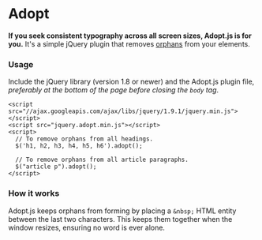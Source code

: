 # Adopt

**If you seek consistent typography across all screen sizes, Adopt.js is for you.** It's a simple jQuery plugin that removes
[orphans](http://www.fonts.com/content/learning/fontology/level-2/text-typography/rags-widows-orphans)
from your elements.

### Usage

Include the jQuery library (version 1.8 or newer) and the Adopt.js
plugin file, *preferably at the bottom of the page before closing the
<code>body</code> tag*.

    <script src="//ajax.googleapis.com/ajax/libs/jquery/1.9.1/jquery.min.js"></script>
    <script src="jquery.adopt.min.js"></script>
    <script>
      // To remove orphans from all headings.
      $('h1, h2, h3, h4, h5, h6').adopt();

      // To remove orphans from all article paragraphs.
      $("article p").adopt();
    </script>

### How it works

Adopt.js keeps orphans from forming by placing a <code>\&nbsp;</code> HTML entity
between the last two characters. This keeps them together when the
window resizes, ensuring no word is ever alone.
